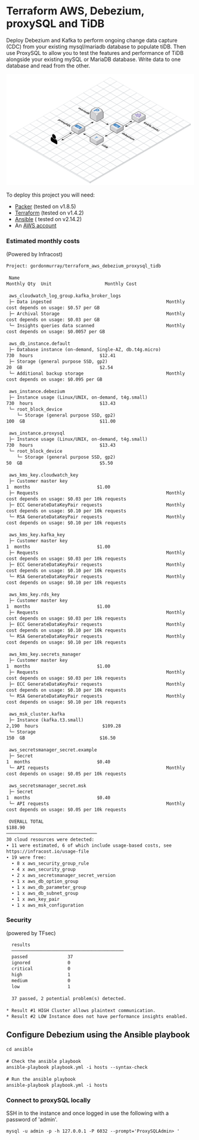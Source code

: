 # Terraform AWS, Debezium, proxySQL and TiDB

 Deploy Debezium and Kafka to perform ongoing change data capture (CDC) from your existing mysql/mariadb database to populate tiDB. Then use ProxySQL to allow you to test the features and performance of TiDB alongside your existing mySQL or MariaDB database. Write data to one database and read from the other.

![Debezium, proxySQL and TiDB Diagram](files/tiDB.png "Debezium, proxySQL and TiDB Diagram")

To deploy this project you will need:

* [Packer](https://www.packer.io/) (tested on v1.8.5)
* [Terraform](https://www.terraform.io/) (tested on v1.4.2)
* [Ansible](https://docs.ansible.com/ansible/latest/installation_guide/index.html) ( tested on v2.14.2)
* An [AWS account](https://aws.amazon.com/free/)


### Estimated monthly costs

(Powered by Infracost)

```
Project: gordonmurray/terraform_aws_debezium_proxysql_tidb

 Name                                                             Monthly Qty  Unit                    Monthly Cost

 aws_cloudwatch_log_group.kafka_broker_logs
 ├─ Data ingested                                           Monthly cost depends on usage: $0.57 per GB
 ├─ Archival Storage                                        Monthly cost depends on usage: $0.03 per GB
 └─ Insights queries data scanned                           Monthly cost depends on usage: $0.0057 per GB

 aws_db_instance.default
 ├─ Database instance (on-demand, Single-AZ, db.t4g.micro)                730  hours                         $12.41
 ├─ Storage (general purpose SSD, gp2)                                     20  GB                             $2.54
 └─ Additional backup storage                               Monthly cost depends on usage: $0.095 per GB

 aws_instance.debezium
 ├─ Instance usage (Linux/UNIX, on-demand, t4g.small)                     730  hours                         $13.43
 └─ root_block_device
    └─ Storage (general purpose SSD, gp2)                                 100  GB                            $11.00

 aws_instance.proxysql
 ├─ Instance usage (Linux/UNIX, on-demand, t4g.small)                     730  hours                         $13.43
 └─ root_block_device
    └─ Storage (general purpose SSD, gp2)                                  50  GB                             $5.50

 aws_kms_key.cloudwatch_key
 ├─ Customer master key                                                     1  months                         $1.00
 ├─ Requests                                                Monthly cost depends on usage: $0.03 per 10k requests
 ├─ ECC GenerateDataKeyPair requests                        Monthly cost depends on usage: $0.10 per 10k requests
 └─ RSA GenerateDataKeyPair requests                        Monthly cost depends on usage: $0.10 per 10k requests

 aws_kms_key.kafka_key
 ├─ Customer master key                                                     1  months                         $1.00
 ├─ Requests                                                Monthly cost depends on usage: $0.03 per 10k requests
 ├─ ECC GenerateDataKeyPair requests                        Monthly cost depends on usage: $0.10 per 10k requests
 └─ RSA GenerateDataKeyPair requests                        Monthly cost depends on usage: $0.10 per 10k requests

 aws_kms_key.rds_key
 ├─ Customer master key                                                     1  months                         $1.00
 ├─ Requests                                                Monthly cost depends on usage: $0.03 per 10k requests
 ├─ ECC GenerateDataKeyPair requests                        Monthly cost depends on usage: $0.10 per 10k requests
 └─ RSA GenerateDataKeyPair requests                        Monthly cost depends on usage: $0.10 per 10k requests

 aws_kms_key.secrets_manager
 ├─ Customer master key                                                     1  months                         $1.00
 ├─ Requests                                                Monthly cost depends on usage: $0.03 per 10k requests
 ├─ ECC GenerateDataKeyPair requests                        Monthly cost depends on usage: $0.10 per 10k requests
 └─ RSA GenerateDataKeyPair requests                        Monthly cost depends on usage: $0.10 per 10k requests

 aws_msk_cluster.kafka
 ├─ Instance (kafka.t3.small)                                           2,190  hours                        $109.28
 └─ Storage                                                               150  GB                            $16.50

 aws_secretsmanager_secret.example
 ├─ Secret                                                                  1  months                         $0.40
 └─ API requests                                            Monthly cost depends on usage: $0.05 per 10k requests

 aws_secretsmanager_secret.msk
 ├─ Secret                                                                  1  months                         $0.40
 └─ API requests                                            Monthly cost depends on usage: $0.05 per 10k requests

 OVERALL TOTAL                                                                                              $188.90
──────────────────────────────────
30 cloud resources were detected:
∙ 11 were estimated, 6 of which include usage-based costs, see https://infracost.io/usage-file
∙ 19 were free:
  ∙ 8 x aws_security_group_rule
  ∙ 4 x aws_security_group
  ∙ 2 x aws_secretsmanager_secret_version
  ∙ 1 x aws_db_option_group
  ∙ 1 x aws_db_parameter_group
  ∙ 1 x aws_db_subnet_group
  ∙ 1 x aws_key_pair
  ∙ 1 x aws_msk_configuration
```

### Security

(powered by TFsec)

```
  results
  ──────────────────────────────────────────
  passed               37
  ignored              0
  critical             0
  high                 1
  medium               0
  low                  1

  37 passed, 2 potential problem(s) detected.

* Result #1 HIGH Cluster allows plaintext communication.
* Result #2 LOW Instance does not have performance insights enabled.
```

## Configure Debezium using the Ansible playbook

```
cd ansible

# Check the ansible playbook
ansible-playbook playbook.yml -i hosts --syntax-check

# Run the ansible playbook
ansible-playbook playbook.yml -i hosts
```


### Connect to proxySQL locally

SSH in to the instance and once logged in use the following with a password of 'admin'.

```
mysql -u admin -p -h 127.0.0.1 -P 6032 --prompt='ProxySQLAdmin> '
```
